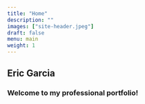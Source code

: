 ```yaml
---
title: "Home"
description: ""
images: ["site-header.jpeg"]
draft: false
menu: main
weight: 1
---
```


## Eric Garcia

### Welcome to my professional portfolio!
